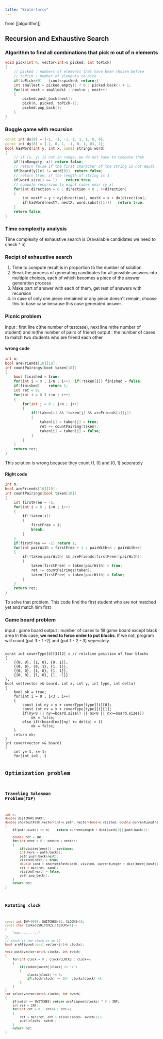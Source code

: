```yaml
---
title: "Brute-force"
---
```

from [[algorithm]]

## Recursion and Exhaustive Search
### Algorithm to find all combinations that pick m out of n elements

```C++
void pick(int n, vector<int>& picked, int toPick)
{
    // picked : numbers of elements that have been chosen before
    // toPick : number of elements to pick 
    if(toPick==0)   {cout<<picked; return;}
    int smallest = picked.empty() ? 0 : picked.back() + 1;
    for(int next = smalledst ; next<n ; next++)
    {
        picked.push_back(next);
        pick(n, picked, toPick-1);
        picked.pop_back();
    }
}
```
### Boggle game with recursion
```C++
const int dx[8] = {-1, -1, -1, 1, 1, 1, 0, 0};
const int dy[8] = {-1, 0, 1, -1, 0, 1, 01, 1};
bool hasWord(int y, int x, const string& word)
{
    // if (x, y) is not in range, we do not have to compute them
    if(!inRange(y, x)) return false;
    // return false if the first character of the string is not equal
    if(board[y][x] != word[0])  return false;
    // return true, if the length of string is 1
    if(word.size() == 1)    return true;
    // compute recursion to eight cases near (y,x)
    for(int direction = 0 ; direction < 8 ; ++direction)
    {
        int nextY = y + dy[direction], nextX = x + dx[direction];
        if(hasWord(nextY, nextX, word.substr(1)))   return true;
    }
    return false;
}
```
### Time complexity analysis
Time complexity of exhaustive search is O(available candidates we need to check ^ n)

### Recipt of exhaustive search
1. Time to compute result is in proportion to the number of solution
2. Break the process of generating candidates for all possible answers into multiple choices, each of which becomes a piece of the answer generation process
3. Make part of answer with each of them, get rest of answers with recursion
4. In case of only one piece remained or any piece doesn't remain, choose this to base case because this case generated answer.

### Picnic problem
input : first line c(the number of testcase), next line n(the number of student) and m(the number of pairs of friend)
output : the number of cases to match two students who are friend each other
#### wrong code
``` C++
int n;
bool areFriends[10][10];
int countPairings(boot taken[10])
{
    bool finished = true;
    for(int i = 0 ; i<n ; i++)  if(!taken[i]) finished = false;
    if(finished)    return 1;
    int ret = 0;
    for(int i = 0 l i<n ; i++)
    {
        for(int j = 0 ; j<n ; j++)
        {
            if(!taken[i] && !taken[j] && areFriends[i][j])
            {
                taken[i] = taken[j] = true;
                ret += countPairing(taken);
                taken[i] = taken[j] = false;
            }
        }
    }
    return ret;
}
```
This solution is wrong because they count (1, 0) and (0, 1) seperately

#### Right code
``` C++
int n;
bool areFriends[10][10];
int countPairings(bool taken[10])
{
    int firstFree = -1;
    for(int i = 0 ; i<n ; i++)
    {
        if(!taken[i])
        {
            firstFree = i;
            break;
        }
    }
    if(firstFree == -1) return 1;
    for(int pairWith = firstFree + 1 ; pairWith<n ; pairWith++)
    {
        if(!taken[pairWith] && areFriends[firstFree][pairWith])
        {
            taken[firstFree] = taken[pairWith] = true;
            ret += countPairings(taken);
            taken[firstFree] = taken[pairWith] = false;
        }
    }
    return ret;
}
```
To solve that problem. This code find the first student who are not matched yet and match him first

### Game board problem
input : game board
output : number of cases to fill game board except black area
In this case, **we need to force order to put blocks**. If we not, program will count (put 3 - 1 -2) and (put 1 - 2 - 3) seperately.

<code>
const int coverType[4][3][2] = // relative position of four blocks
{
    {{0, 0}, {1, 0}, {0, 1}},
    {{0, 0}, {0, 1}, {1, 1}},
    {{0, 0}, {1, 0}, {1, 1}},
    {{0, 0}, {1, 0}, {1, -1}}
};
bool set(vector<vector<int> >& board, int x, int y, int type, int delta)
{
    bool ok = true;
    for(int i = 0 ; i<3 ; i++)
    {
        const int ny = y + coverType[type][i][0];
        const int nx = x + coverType[type][i][1];
        if(ny<0 || ny>=board.size() || nx<0 || nx>=board.size())
            ok = false;
        else if((board[nx][ny] += delta) > 1)
            ok = false;
    }
    return ok;
}
int cover(vector<vector<int> >& board)
{
    int y=-1, x=-1;
    for(int i=0 ; i<board.size() ; i++)
    {
        for(int j=0 ; j<board.size() ; j++)
        {
            if(board[i][j] == 0)
            {
                x = i;
                y = j;
                break;
            }
        }
        if(y != -1)  break;
    }
    if(y==-1)   return 1;
    int ret = 0;
    for(int type = 0 ; type<4 ; type++)
    {
        if(set(board, x, y, type, 1))
            ret += cover(board);
        set(board, x, y, type, -1);
    }
    return ret;
}
</code>

## Optimization problem
### Traveling Salesman Problem(TSP)
``` C++
int n;
double dist[MAX][MAX];
double shortestPath(vector<int>& path, vector<bool>& visited, double currentLength)
{
    if(path.size() == n)    return currentLength + dist[path[0]][path.back()];

    double ret = INF;
    for(int next = 0 ; next<n ; next++)
    {
        if(visited[next])   continue;
        int here = path.back();
        path.push_back(next);
        visited[next] = true;
        double cand = shortestPath(path, visited, currentLength + dist[here][next]);
        ret = min(ret, cand);
        visited[next] = false;
        path.pop_back();
    }
    return ret;
}
```

### Rotating clock
```C++
const int INF=9999, SWITCHES=10, CLOCKS=16;
const char linked[SWITCHES][CLOCKS+1] = 
{
    "xxx.........."
};
// check if the clock is on 12
bool areAligned(const vector<int>& clocks);

void push(vector<int>& clocks, int swtch)
{
    for(int clock = 0 ; clock<CLOCKS ; clock++)
    {
        if(linked[swtch][clock] == 'x')
        {
            clocks[clock] += 3;
            if(clock[clock] == 15)  clocks[clock] =3;
        }
    }
}
int solve(vector<int>& clocks, int swtch)
{
    if(swtch == SWITCHES) return areAligned(clocks) ? 0 : INF;
    int ret = INF;
    for(int cnt = 0 ; cnt<4 ; cnt++)
    {
        ret = min(ret, cnt + solve(clocks, swtch+1));
        push(clocks, swtch);
    }
    return ret;
}
```